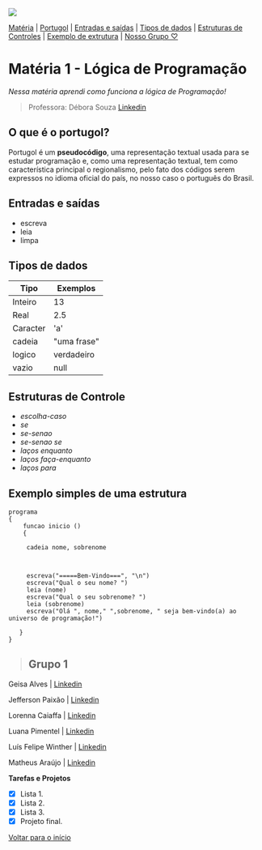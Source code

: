 ![](https://images.sympla.com.br/5fe9f7268dd4f-xs.png)




[Matéria](#matéria-1---lógica-de-programação) | [Portugol](#o-que-é-o-portugol) | [Entradas e saídas](#entradas-e-saídas) | [Tipos de dados](#tipos-de-dados) | [Estruturas de Controles](#estruturas-de-controle) | [Exemplo de extrutura](#exemplo-simples-de-uma-estrutura) | [Nosso Grupo ♡](#grupo-1)

# Matéria 1 - Lógica de Programação
_Nessa matéria aprendi como funciona a lógica de Programação!_
 >Professora: Débora Souza [Linkedin](https://www.linkedin.com/in/debora-o-souza/)

## O que é o portugol?

Portugol é um **pseudocódigo**, uma representação textual usada para se estudar programação e, como uma representação textual, tem como característica principal o regionalismo, pelo fato dos códigos serem expressos no idioma oficial do país, no nosso caso o português do Brasil.

## Entradas e saídas
- escreva
- leia
- limpa

## Tipos de dados

Tipo | Exemplos
-----|----------
Inteiro | 13
Real | 2.5
Caracter | 'a'
cadeia | "uma frase"
logico | verdadeiro
vazio | null


## Estruturas de Controle
- _escolha-caso_
- _se_
- _se-senao_
- _se-senao se_
- _laços enquanto_
- _laços faça-enquanto_
- _laços para_

## Exemplo simples de uma estrutura

```
programa 
{ 
	funcao inicio () 
	{

     cadeia nome, sobrenome



     escreva("=====Bem-Vindo===", "\n")
     escreva("Qual o seu nome? ")
     leia (nome)
     escreva("Qual o seu sobrenome? ")
     leia (sobrenome)
     escreva("Olá ", nome," ",sobrenome, " seja bem-vindo(a) ao universo de programação!")

   } 
}

```

>## **Grupo 1**



Geisa Alves | [Linkedin]()

Jefferson Paixão | [Linkedin](https://www.linkedin.com/in/jeffersondasilvapaixao/)

Lorenna Caiaffa | [Linkedin](https://www.linkedin.com/in/lorenna-caiaffa-31a6b022a/)

Luana Pimentel | [Linkedin]()

Luís Felipe Winther | [Linkedin](https://www.linkedin.com/in/luisfilipewintherborges/)

Matheus Araújo | [Linkedin]()

**Tarefas e Projetos**

- [x] Lista 1.
- [x] Lista 2.
- [x] Lista 3.
- [x] Projeto final.

[Voltar para o início](#matéria-1---lógica-de-programação)

